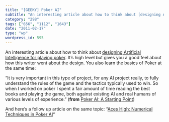 ```yaml
---
title: "[GEEKY] Poker AI"
subtitle: "An interesting article about how to think about [designing Artificial Intelligence for playing poker..."
category: "298"
tags: ["656", "1112", "1643"]
date: "2011-02-17"
type: "wp"
wordpress_id: 595
---
```

An interesting article about how to think about [designing Artificial Intelligence for playing poker](http://gamecareerguide.com/features/896/poker_ai_a_starting_.php). It’s high level but gives you a good feel about how this writer went about the design. You also learn the basics of Poker at the same time:

> 

“It is very important in this type of project, for any AI project really, to fully understand the rules of the game and the tactics typically used to win. So when I worked on poker I spent a fair amount of time reading the best books and playing the game, both against existing AI and real humans of various levels of experience.” (**from** [Poker AI: A Starting Point](http://gamecareerguide.com/features/896/poker_ai_a_starting_.php))

And here’s a follow up article on the same topic: “[Aces High: Numerical Techniques in Poker AI](http://www.gamasutra.com/view/feature/6154/aces_high_numerical_techniques_in_.php)“

>
